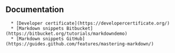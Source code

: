 ## Documentation

      * [Developer certificate](https://developercertificate.org/)
	  * [Markdown snippets Bitbucket](https://bitbucket.org/tutorials/markdowndemo)
	  * [Markdown snippets GitHub](https://guides.github.com/features/mastering-markdown/)